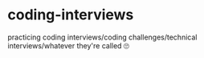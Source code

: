 # coding-interviews
practicing coding interviews/coding challenges/technical interviews/whatever they're called 🙄
